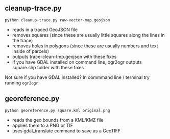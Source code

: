 ## cleanup-trace.py

```python cleanup-trace.py raw-vector-map.geojson```

* reads in a traced GeoJSON file
* removes squares (since these are usually little squares along the lines in the trace)
* removes holes in polygons (since these are usually numbers and text inside of parcels)
* outputs trace-clean-tmp.geojson with these fixes
* if you have GDAL installed on command line, ogr2ogr outputs square.shp folder with these fixes

Not sure if you have GDAL installed? In commmand line / terminal try running ```ogr2ogr```

## georeference.py

```python georeference.py square.kml original.png```

* reads the geo bounds from a KML/KMZ file
* applies them to a PNG or TIF
* uses gdal_translate command to save as a GeoTIFF
